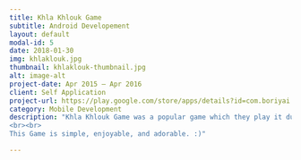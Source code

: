 ```yaml
---
title: Khla Khlouk Game
subtitle: Android Developement
layout: default
modal-id: 5
date: 2018-01-30
img: khlaklouk.jpg
thumbnail: khlaklouk-thumbnail.jpg
alt: image-alt
project-date: Apr 2015 – Apr 2016
client: Self Application
project-url: https://play.google.com/store/apps/details?id=com.boriyai.game.khlakhlouk
category: Mobile Development
description: "Khla Khlouk Game was a popular game which they play it during every vocations. And now, it comes to live again in your hands while it is developed by Young Cambodia developer. To know more, install and play it.
<br><br>
This Game is simple, enjoyable, and adorable. :)"

---
```

